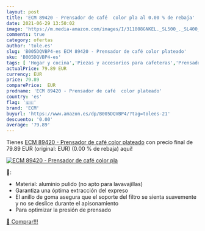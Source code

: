 ```yaml
---
layout: post
title: 'ECM 89420 - Prensador de café  color pla al 0.00 % de rebaja'
date: 2021-06-29 13:50:02
image: 'https://m.media-amazon.com/images/I/311808GNKEL._SL500_._SL400_.jpg'
comments: true
category: ofertas
author: 'tole.es'
slug: 'B005DQVBP4-es ECM 89420 - Prensador de café color plateado'
sku: 'B005DQVBP4-es'
tags: [ 'Hogar y cocina','Piezas y accesorios para cafeteras','Prensadores de café','Utensilios para café y té','café','ecm', ]
actualPrice: 79.89 EUR
currency: EUR
price: 79.89
comparePrice:  EUR
prodname: 'ECM 89420 - Prensador de café  color plateado'
country: 'es'
flag: '🇪🇸'
brand: 'ECM'
buyurl: 'https://www.amazon.es/dp/B005DQVBP4/?tag=tolees-21'
descuento: '0.00'
average: '79.89'
---
```


Tienes [ECM 89420 - Prensador de café  color plateado](https://www.amazon.es/dp/B005DQVBP4/?tag=tolees-21) con precio final de  79.89 EUR (original:  EUR) (0.00 %  de rebaja) aqui!

[![ECM 89420 - Prensador de café  color pla](https://m.media-amazon.com/images/I/311808GNKEL._SL500_._SL400_.jpg)](https://www.amazon.es/dp/B005DQVBP4/?tag=tolees-21)

🔎:

- Material: aluminio pulido (no apto para lavavajillas)
- Garantiza una óptima extracción del expreso
- El anillo de goma asegura que el soporte del filtro se sienta suavemente y no se deslice durante el apisonamiento
- Para optimizar la presión de prensado

[🛒 Comprar!!!](https://www.amazon.es/dp/B005DQVBP4/?tag=tolees-21)
